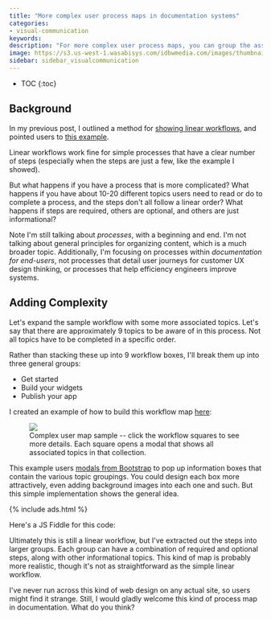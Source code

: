```yaml
---
title: "More complex user process maps in documentation systems"
categories:
- visual-communication
keywords:
description: "For more complex user process maps, you can group the associated topics into larger collections. When users click a workflow step, you can show them all the relevant topics within that collection. This approach accommodates a more complex user process workflow."
image: https://s3.us-west-1.wasabisys.com/idbwmedia.com/images/thumbnails/userprocesscomplexthumb.png
sidebar: sidebar_visualcommunication
---
```


* TOC
{:toc}

## Background

In my previous post, I outlined a method for [showing linear workflows](/2016/05/30/building-a-workflow-user-map-with-css-and-js/), and pointed users to [this example](/documentation-theme-jekyll/p2_sample1/).

Linear workflows work fine for simple processes that have a clear number of steps (especially when the steps are just a few, like the example I showed).

But what happens if you have a process that is more complicated? What happens if you have about 10-20 different topics users need to read or do to complete a process, and the steps don't all follow a linear order? What happens if steps are required, others are optional, and others are just informational?

Note I'm still talking about *processes*, with a beginning and end. I'm not talking about general principles for organizing content, which is a much broader topic. Additionally, I'm focusing on processes within *documentation for end-users*, not processes that detail user journeys for customer UX design thinking, or processes that help efficiency engineers improve systems.

## Adding Complexity

Let's expand the sample workflow with some more associated topics. Let's say that there are approximately 9 topics to be aware of in this process. Not all topics have to be completed in a specific order.

Rather than stacking these up into 9 workflow boxes, I'll break them up into three general groups:

* Get started
* Build your widgets
* Publish your app

I created an example of how to build this workflow map [here](/documentation-theme-jekyll/p2_sample6/):

<figure><a href="https://idratherbewriting.com/documentation-theme-jekyll/p2_sample6/"><img src="{{ "https://s3.us-west-1.wasabisys.com/idbwmedia.com/images/complexusermapsample.png" | prepend: site.baseurl }}"/></a><figcaption>Complex user map sample -- click the workflow squares to see more details. Each square opens a modal that shows all associated topics in that collection.</figcaption></figure>

This example users [modals from Bootstrap](http://getbootstrap.com/javascript/#modals) to pop up information boxes that contain the various topic groupings. You could design each box more attractively, even adding background images into each one and such. But this simple implementation shows the general idea.

{% include ads.html %}

Here's a JS Fiddle for this code:

<script async src="http://jsfiddle.net/tomjoht/nuvcqbu5/embed/"></script>

Ultimately this is still a linear workflow, but I've extracted out the steps into larger groups. Each group can have a combination of required and optional steps, along with other informational topics. This kind of map is probably more realistic, though it's not as straightforward as the simple linear workflow.

I've never run across this kind of web design on any actual site, so users might find it strange. Still, I would gladly welcome this kind of process map in documentation. What do you think?
